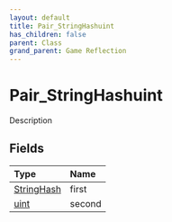 ```yaml
---
layout: default
title: Pair_StringHashuint
has_children: false
parent: Class
grand_parent: Game Reflection
---
```

# Pair_StringHashuint
Description 

## Fields

| Type | Name |
|:----------|:--------------|
| [StringHash](/riftbreaker-wiki/docs/game-reflection/classes/string_hash/) | first |
| [uint](/riftbreaker-wiki/docs/game-reflection/components/uint/) | second |


